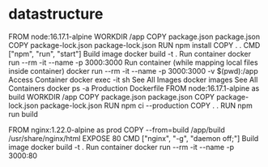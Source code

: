 # datastructure
FROM node:16.17.1-alpine
WORKDIR /app
COPY package.json package.json
COPY package-lock.json package-lock.json
RUN npm install
COPY . .
CMD ["npm", "run", "start"]
Build image
docker build -t <tag> .
Run container
docker run --rm -it --name <name> -p 3000:3000 <tag>
Run container (while mapping local files inside container)
docker run --rm -it --name <name> -p 3000:3000 -v $(pwd):/app <tag>
Access Container
docker exec -it <name> sh
See All Images
docker images
See All Containers
docker ps -a
Production Dockerfile
FROM node:16.17.1-alpine as build
WORKDIR /app
COPY package.json package.json
COPY package-lock.json package-lock.json
RUN npm ci --production
COPY . .
RUN npm run build

FROM nginx:1.22.0-alpine as prod
COPY --from=build /app/build /usr/share/nginx/html
EXPOSE 80
CMD ["nginx", "-g", "daemon off;"]
Build image
docker build -t <tag> .
Run container
docker run --rm -it --name <name> -p 3000:80 <tag>
